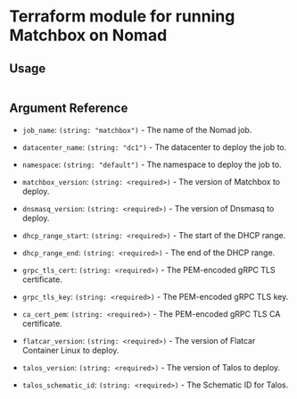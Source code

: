 # Terraform module for running Matchbox on Nomad

## Usage

```hcl

```

## Argument Reference

- `job_name`: `(string: "matchbox")` - The name of the Nomad job.

- `datacenter_name`: `(string: "dc1")` - The datacenter to deploy the job to.

- `namespace`: `(string: "default")` - The namespace to deploy the job to.

- `matchbox_version`: `(string: <required>)` - The version of Matchbox to deploy.

- `dnsmasq_version`: `(string: <required>)` - The version of Dnsmasq to deploy.

- `dhcp_range_start`: `(string: <required>)` - The start of the DHCP range.

- `dhcp_range_end`: `(string: <required>)` - The end of the DHCP range.

- `grpc_tls_cert`: `(string: <required>)` - The PEM-encoded gRPC TLS certificate.

- `grpc_tls_key`: `(string: <required>)` - The PEM-encoded gRPC TLS key.

- `ca_cert_pem`: `(string: <required>)` - The PEM-encoded gRPC TLS CA certificate.

- `flatcar_version`: `(string: <required>)` - The version of Flatcar Container Linux to deploy.

- `talos_version`: `(string: <required>)` - The version of Talos to deploy.

- `talos_schematic_id`: `(string: <required>)` - The Schematic ID for Talos.
